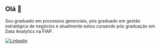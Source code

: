 ## Olá 👋

Sou graduado em processos gerenciais, pós graduado em gestão estratégica de negócios e atualmente estou cursando pós graduação em Data Analytics na FIAP. 

[![Linkedin](https://img.shields.io/badge/LinkedIn-0077B5?style=for-the-badge&logo=linkedin&logoColor=white)](https://www.linkedin.com/in/igor-torves-0aa146142)

